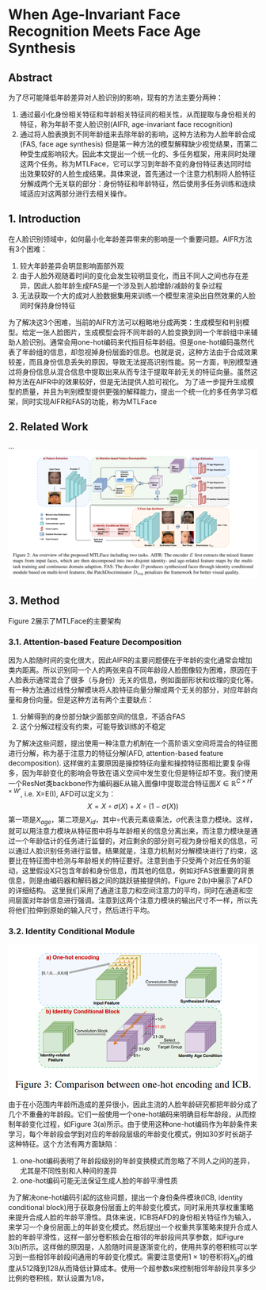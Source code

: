 # When Age-Invariant Face Recognition Meets Face Age Synthesis

## Abstract
为了尽可能降低年龄差异对人脸识别的影响，现有的方法主要分两种：
1. 通过最小化身份相关特征和年龄相关特征间的相关性，从而提取与身份相关的特征，称为年龄不变人脸识别(AIFR, age-invariant face recognition)
2. 通过将人脸表换到不同年龄组来去除年龄的影响，这种方法称为人脸年龄合成(FAS, face age synthesis)
但是第一种方法的模型解释缺少视觉结果，而第二种受生成影响较大。因此本文提出一个统一化的、多任务框架，用来同时处理这两个任务。称为MTLFace，它可以学习到年龄不变的身份特征表达同时给出效果较好的人脸生成结果。具体来说，首先通过一个注意力机制将人脸特征分解成两个无关联的部分：身份特征和年龄特征，然后使用多任务训练和连续域适应对这两部分进行去相关操作。

## 1. Introduction
在人脸识别领域中，如何最小化年龄差异带来的影响是一个重要问题。AIFR方法有3个困难：
1. 较大年龄差异会明显影响面部外观
2. 由于人脸外观随着时间的变化会发生较明显变化，而且不同人之间也存在差异，因此人脸年龄生成FAS是一个涉及到人脸增龄/减龄的复杂过程
3. 无法获取一个大的成对人脸数据集用来训练一个模型来渲染出自然效果的人脸同时保持身份特征

为了解决这3个困难，当前的AIFR方法可以粗略地分成两类：生成模型和判别模型。给定一张人脸图片，生成模型会将不同年龄的人脸变换到同一个年龄组中来辅助人脸识别。通常会用one-hot编码来代指目标年龄组。但是one-hot编码虽然代表了年龄组的信息，却忽视掉身份层面的信息。也就是说，这种方法由于合成效果较差，而且身份信息丢失的原因，导致无法提高识别性能。另一方面，判别模型通过将身份信息从混合信息中提取出来从而专注于提取年龄无关的特征向量。虽然这种方法在AIFR中的效果较好，但是无法提供人脸可视化。
为了进一步提升生成模型的质量，并且为判别模型提供更强的解释能力，提出一个统一化的多任务学习框架，同时实现AIFR和FAS的功能，称为MTLFace

## 2. Related Work
...
![Figure 2](2.png 'Figure 2')
## 3. Method
Figure 2展示了MTLFace的主要架构
### 3.1. Attention-based Feature Decomposition
因为人脸随时间的变化很大，因此AIFR的主要问题便在于年龄的变化通常会增加类内距离。所以识别同一个人的两张来自不同年龄段人脸图像较为困难，原因在于人脸表示通常混合了很多（与身份）无关的信息，例如面部形状和纹理的变化等。有一种方法通过线性分解模块将人脸特征向量分解成两个无关的部分，对应年龄向量和身份向量。但是这种方法有两个主要缺点：
1. 分解得到的身份部分缺少面部空间的信息，不适合FAS
2. 这个分解过程没有约束，可能导致训练的不稳定

为了解决这些问题，提出使用一种注意力机制在一个高阶语义空间将混合的特征图进行分解，称为基于注意力的特征分解(AFD, attention-based feature decomposition). 这样做的主要原因是操控特征向量和操控特征图相比要复杂得多，因为年龄变化的影响会导致在语义空间中发生变化但是特征却不变。我们使用一个ResNet类backbone作为编码器E从输入图像I中提取混合特征图$X\in \mathbb{R}^{C\times H' \times W'}$, i.e. X=E(I), AFD可以定义为：
$$
X=X \circ \sigma(X)+X\circ (1-\sigma(X))
$$
第一项是$X_{age}$，第二项是$X_{id}$，其中$\circ$代表元素级乘法，$\sigma$代表注意力模块。这样，就可以用注意力模块从特征图中将与年龄相关的信息分离出来，而注意力模块是通过一个年龄估计的任务进行监督的，对应剩余的部分则可视为身份相关的信息，可以通过人脸识别任务进行监督。结果就是，注意力机制对分解模块进行了约束，这要比在特征图中检测与年龄相关的特征要好。注意到由于只受两个对应任务的驱动，这里假设X只包含年龄和身份信息，而其他的信息，例如对FAS很重要的背景信息，则是由编码器和解码器之间的跳跃链接提供的。Figure 2(b)中展示了AFD的详细结构。
这里我们采用了通道注意力和空间注意力的平均，同时在通道和空间层面对年龄信息进行强调。注意到这两个注意力模块的输出尺寸不一样，所以先将他们拉伸到原始的输入尺寸，然后进行平均。

### 3.2. Identity Conditional Module
![Figure 3](3.png 'Figure 3')
由于在小范围内年龄所造成的差异很小，因此主流的人脸年龄研究都把年龄分成了几个不重叠的年龄段。它们一般使用一个one-hot编码来明确目标年龄段，从而控制年龄变化过程，如Figure 3(a)所示。由于使用这种one-hot编码作为年龄条件来学习，每个年龄段会学到对应的年龄段层级的年龄变化模式，例如30岁时长胡子这种特征。这个方法有两方面缺陷：
1. one-hot编码表明了年龄段级别的年龄变换模式而忽略了不同人之间的差异，尤其是不同性别和人种间的差异
2. one-hot编码可能无法保证生成人脸的年龄平滑性质

为了解决one-hot编码引起的这些问题，提出一个身份条件模块(ICB, identity conditional block)用于获取身份层面上的年龄变化模式，同时采用共享权重策略来提升合成人脸的年龄平滑性。具体来说，ICB将AFD的身份相关特征作为输入，来学习一个身份层面上的年龄变化模式。然后提出一个权重共享策略来提升合成人脸的年龄平滑性，这样一部分卷积核会在相邻的年龄段间共享参数，如Figure 3(b)所示。这样做的原因是，人脸随时间是逐渐变化的，使用共享的卷积核可以学习到一些相邻年龄段间通用的年龄变化模式。需要注意使用$1\times 1$的卷积将$X_{id}$的维度从512降到128从而降低计算成本。使用一个超参数s来控制相邻年龄段共享多少比例的卷积核，默认设置为1/8，